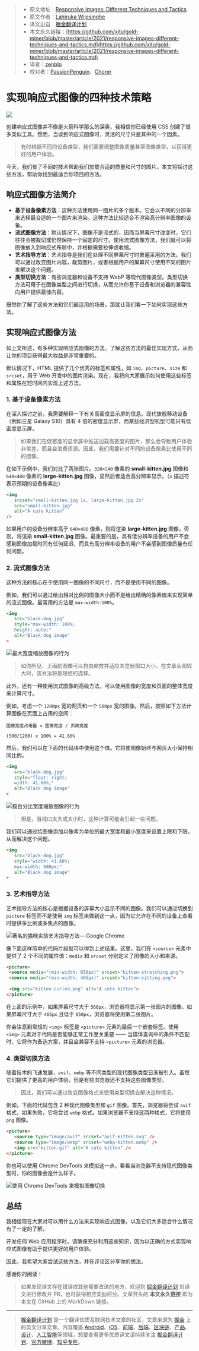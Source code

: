 > * 原文地址：[Responsive Images: Different Techniques and Tactics](https://blog.bitsrc.io/responsive-images-different-techniques-and-tactics-6045a1fa7ea2)
> * 原文作者：[Lahiruka Wijesinghe](https://medium.com/@lahiruka_)
> * 译文出自：[掘金翻译计划](https://github.com/xitu/gold-miner)
> * 本文永久链接：[https://github.com/xitu/gold-miner/blob/master/article/2021/responsive-images-different-techniques-and-tactics.md](https://github.com/xitu/gold-miner/blob/master/article/2021/responsive-images-different-techniques-and-tactics.md)
> * 译者：[zenblo](https://github.com/zenblo)
> * 校对者：[PassionPenguin](https://github.com/PassionPenguin)、[Chorer](https://github.com/Chorer)

# 实现响应式图像的四种技术策略

![](../images//Library/WebServer/Documents/documents/responsive-images-different-techniques-and-tactics.md-1*AeGGYFx8qjpVRaSw4jPPzQ.jpeg)

创建响应式图像并不像是火箭科学那么的深奥，我相信你已经使用 CSS 创建了很多类似工具。然而，当谈到响应式图像时，灵活的尺寸只是其中的一个因素。

> 有时根据不同的设备类型，我们需要调整图像质量甚至图像类型，以获得更好的用户体验。

今天，我们有了不同的技术帮助我们加载合适的质量和尺寸的图片。本文将探讨这些方法，帮助你找到最适合你项目的方法。

## 响应式图像方法简介

* **基于设备像素方法**：这种方法使用同一图片的多个版本。它会以不同的分辨率来选择最合适的一个图片来渲染。这种方法比较适合不渲染高分辨率图像的设备。
* **流式图像方法**：默认情况下，图像不是流式的，因而当屏幕尺寸改变时，它们往往会被裁切或仍然保持一个固定的尺寸。使用流式图像方法，我们就可以将图像放入到响应式布局中，并根据需要拉伸或收缩。
* **艺术指导方法**：艺术指导是我们在处理不同屏幕尺寸时普遍采用的方法。我们可以通过改变图片内容，裁剪图片，或者根据用户的屏幕尺寸使用不同的图片来解决这个问题。
* **类型切换方法**：有些浏览器和设备不支持 WebP 等现代图像类型。类型切换方法可用于在图像类型之间进行切换，从而允许你基于设备和浏览器的兼容性向用户提供最佳内容。

既然你了解了这些方法和它们最适用的场景，那就让我们看一下如何实现这些方法。

## 实现响应式图像方法

如上文所述，有多种实现响应式图像的方法。了解这些方法的最佳实现方式，从而让你的项目获得最大收益是非常重要的。

默认情况下，HTML 提供了几个优秀的标签和属性，如 `img`、`picture`、`size` 和 `srcset`，用于 Web 开发中的图片渲染。现在，我将向大家展示如何使用这些标签和属性在短时间内实现上述方法。

### 1. 基于设备像素方法

在深入探讨之前，我需要解释一下有关高密度显示屏的信息。现代旗舰移动设备（例如三星 Galaxy S10）具有 4 倍的密度显示屏，而某些经济型机型可能只有低密度显示屏。

> 如果我们在低密度的显示屏中推送加载高密度的图片，那么会导致用户体验非常差，而且会浪费资源。因此，我们需要针对不同的设备像素比使用不同的图像。

在如下示例中，我们对比了两张图片。`320×240` 像素的 **small-kitten.jpg** 图像和 `640×480` 像素的 **large-kitten.jpg** 图像，显然后者适合高分辨率显示。（`x` 描述符表示预期的设备像素比）

```html
<img 
   srcset="small-kitten.jpg 1x, large-kitten.jpg 2x"
   src="small-kitten.jpg" 
   alt="A cute kitten" 
/>
```

如果用户的设备分辨率高于 `640×480` 像素，则将渲染 **large-kitten.jpg** 图像，否则，将渲染 **small-kitten.jpg** 图像。最重要的是，具有低分辨率设备的用户不会感到图像加载时间有任何延迟，而具有高分辨率设备的用户不会感到图像质量有任何问题。

### 2. 流式图像方法

这种方法的核心在于使用同一图像的不同尺寸，而不是使用不同的图像。

例如，我们可以通过给出相对比例的图像大小而不是给出精确的像素值来实现简单的流式图像。最常用的方法是 `max-width:100%`。

```html
<img 
   src="black-dog.jpg" 
   style="max-width: 100%; 
   height: auto;"
   alt="Black dog image"
>
```

![最大宽度缩放图像的行为](../images//Library/WebServer/Documents/documents/responsive-images-different-techniques-and-tactics.md-1*qRrsflBr2ijjicwLijLZxw.gif)

> 如你所见，上面的图像可以自由缩放并适应浏览器窗口大小。在文章头图较大时，该方法将是理想的选择。

此外，还有一种使用流式图像的高级方法，可以使用图像的宽度和页面的整体宽度来计算尺寸。

例如，考虑一个 `1200px` 宽的网页和一个 `500px` 宽的图像。然后，按照如下方法计算图像在页面上占用的空间：

```
图像宽度占用量 = 图像宽度 / 页面宽度

(500/1200) x 100% = 41.66%
```

然后，我们可以在下面的代码块中使用这个值。它将使图像始终与网页大小保持相同比例。

```html
<img 
   src="black-dog.jpg" 
   style="float: right;
   width: 41.66%;"
   alt="Black dog image"
>
```

![按百分比宽度缩放图像的行为](../images//Library/WebServer/Documents/documents/responsive-images-different-techniques-and-tactics.md-1*71Fwlv3IISxAwLGUZNyFXw.gif)

> 但是，当视口太大或太小时，这种计算可能会引起一些问题。

我们可以通过给图像添加以像素为单位的最大宽度和最小宽度来设置上限和下限，从而解决这个问题。

```html
<img 
   src="black-dog.jpg" 
   style="width: 41.66%;
   max-width: 500px;"
   alt="Black dog image"
>
```

### 3. 艺术指导方法

艺术指导方法的核心是根据设备的屏幕大小显示不同的图像。我们可以通过切换到 `picture` 标签而不是使用 `img` 标签来做到这一点，因为它允许在不同的设备上查看时提供多比例或多焦点的图像。

![著名的[猫咪实验艺术指导方法](https://googlechrome.github.io/samples/picture-element/)— Google Chrome](https://cdn-images-1.medium.com/max/2000/1*owaoaROx5LN6QVYe6edlEg.gif)

像下面这样简单的代码片段就可以得到上述结果。这里，我们在 `<source>` 元素中提供了 2 个不同的属性值：`media` 和 `srcset` 分别定义了图像的大小和来源。

```html
<picture>
 <source media="(min-width: 650px)" srcset="kitten-stretching.png">
 <source media="(min-width: 465px)" srcset="kitten-sitting.png">
 
 <img src="kitten-curled.png" alt="A cute kitten">
</picture>
```

在上面的示例中，如果屏幕尺寸大于 `560px`，浏览器将显示第一张图片的图像。如果屏幕尺寸大于 `465px` 且低于 `650px`，浏览器将使用第二张图片。

你会注意到常规的 `<img>` 标签是 `<picture>` 元素的最后一个嵌套标签。使用 `<img>` 元素对于代码是否能够正常工作至关重要 —— 当媒体查询中的条件不匹配时，它将作为备选方案，并且会兼容不支持 `<picture>` 元素的浏览器。

### 4. 类型切换方法

随着技术的飞速发展，`avif`、`webp` 等不同类型的现代图像类型日渐被引入。虽然它们提供了更高的用户体验，但是有些浏览器还不支持这些图像类型。

> 因此，我们可以通过改变图像格式来使用类型切换去解决这种情况。

例如，下面的代码包含 2 种现代图像类型和 `gif` 图像。首先，浏览器将尝试 `avif` 格式，如果失败，它将尝试 `webp` 格式。如果浏览器不支持这两种格式，它将使用 `png` 图像。

```html
<picture>
   <source type="image/avif" srcset="avif-kitten.svg" />
   <source type="image/webp" srcset="webp-kitten.webp" />
   <img src="kitten.gif" alt="A cute kitten" />
</picture>
```

你也可以使用 Chrome DevTools 来模拟这一点，看看当浏览器不支持现代图像类型时，你的图像会是什么样子。

![使用 Chrome DevTools 来模拟图像切换](../images//Library/WebServer/Documents/documents/responsive-images-different-techniques-and-tactics.md-1*6Ey8MZsWnVkB74lQYfOBBw.gif)

## 总结

我相信现在大家对可以用什么方法来实现响应式图像，以及它们大多适合什么情况有了一定的了解。

开发任何 Web 应用程序时，请确保充分利用这些知识，因为以正确的方式实现响应式图像有助于提供更好的用户体验。

因此，我希望大家尝试这些方法，并在评论区分享你的想法。

感谢你的阅读！

> 如果发现译文存在错误或其他需要改进的地方，欢迎到 [掘金翻译计划](https://github.com/xitu/gold-miner) 对译文进行修改并 PR，也可获得相应奖励积分。文章开头的 **本文永久链接** 即为本文在 GitHub 上的 MarkDown 链接。

---

> [掘金翻译计划](https://github.com/xitu/gold-miner) 是一个翻译优质互联网技术文章的社区，文章来源为 [掘金](https://juejin.im) 上的英文分享文章。内容覆盖 [Android](https://github.com/xitu/gold-miner#android)、[iOS](https://github.com/xitu/gold-miner#ios)、[前端](https://github.com/xitu/gold-miner#前端)、[后端](https://github.com/xitu/gold-miner#后端)、[区块链](https://github.com/xitu/gold-miner#区块链)、[产品](https://github.com/xitu/gold-miner#产品)、[设计](https://github.com/xitu/gold-miner#设计)、[人工智能](https://github.com/xitu/gold-miner#人工智能)等领域，想要查看更多优质译文请持续关注 [掘金翻译计划](https://github.com/xitu/gold-miner)、[官方微博](http://weibo.com/juejinfanyi)、[知乎专栏](https://zhuanlan.zhihu.com/juejinfanyi)。

